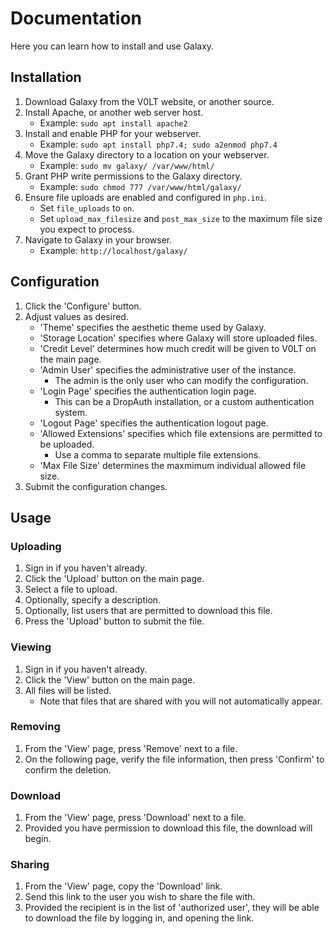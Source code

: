 # Documentation

Here you can learn how to install and use Galaxy.


## Installation

1. Download Galaxy from the V0LT website, or another source.
2. Install Apache, or another web server host.
    - Example: `sudo apt install apache2`
3. Install and enable PHP for your webserver.
    - Example: `sudo apt install php7.4; sudo a2enmod php7.4`
4. Move the Galaxy directory to a location on your webserver.
    - Example: `sudo mv galaxy/ /var/www/html/`
5. Grant PHP write permissions to the Galaxy directory.
    - Example: `sudo chmod 777 /var/www/html/galaxy/`
6. Ensure file uploads are enabled and configured in `php.ini`.
    - Set `file_uploads` to `on`.
    - Set `upload_max_filesize` and `post_max_size` to the maximum file size you expect to process.
7. Navigate to Galaxy in your browser.
    - Example: `http://localhost/galaxy/`


## Configuration

1. Click the 'Configure' button.
2. Adjust values as desired.
    - 'Theme' specifies the aesthetic theme used by Galaxy.
    - 'Storage Location' specifies where Galaxy will store uploaded files.
    - 'Credit Level' determines how much credit will be given to V0LT on the main page.
    - 'Admin User' specifies the administrative user of the instance.
        - The admin is the only user who can modify the configuration.
    - 'Login Page' specifies the authentication login page.
        - This can be a DropAuth installation, or a custom authentication system.
    - 'Logout Page' specifies the authentication logout page.
    - 'Allowed Extensions' specifies which file extensions are permitted to be uploaded.
        - Use a comma to separate multiple file extensions.
    - 'Max File Size' determines the maxmimum individual allowed file size.
3. Submit the configuration changes.


## Usage

### Uploading

1. Sign in if you haven't already.
2. Click the 'Upload' button on the main page.
3. Select a file to upload.
4. Optionally, specify a description.
5. Optionally, list users that are permitted to download this file.
6. Press the 'Upload' button to submit the file.


### Viewing

1. Sign in if you haven't already.
2. Click the 'View' button on the main page.
3. All files will be listed.
    - Note that files that are shared with you will not automatically appear.


### Removing

1. From the 'View' page, press 'Remove' next to a file.
2. On the following page, verify the file information, then press 'Confirm' to confirm the deletion.


### Download

1. From the 'View' page, press 'Download' next to a file.
2. Provided you have permission to download this file, the download will begin.


### Sharing

1. From the 'View' page, copy the 'Download' link.
2. Send this link to the user you wish to share the file with.
3. Provided the recipient is in the list of 'authorized user', they will be able to download the file by logging in, and opening the link.
